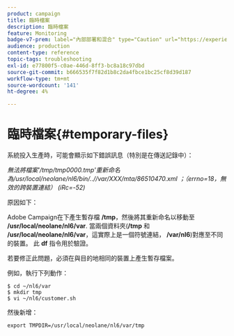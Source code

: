 ```yaml
---
product: campaign
title: 臨時檔案
description: 臨時檔案
feature: Monitoring
badge-v7-prem: label="內部部署和混合" type="Caution" url="https://experienceleague.adobe.com/docs/campaign-classic/using/installing-campaign-classic/architecture-and-hosting-models/hosting-models-lp/hosting-models.html?lang=zh-Hant" tooltip="僅適用於內部部署和混合部署"
audience: production
content-type: reference
topic-tags: troubleshooting
exl-id: e77800f5-c0ae-446d-8ff3-bc8a18c97dbd
source-git-commit: b666535f7f82d1b8c2da4fbce1bc25cf8d39d187
workflow-type: tm+mt
source-wordcount: '141'
ht-degree: 4%

---
```


# 臨時檔案{#temporary-files}



系統投入生產時，可能會顯示如下錯誤訊息（特別是在傳送記錄中）：

*無法將檔案&#39;/tmp/tmp0000.tmp&#39;重新命名為/usr/local/neolane/nl6/bin/..//var/XXX/mta/86510470.xml ；（errno=18，無效的跨裝置連結） (iRc=-52)*

原因如下：

Adobe Campaign在下產生暫存檔 **/tmp**，然後將其重新命名以移動至 **/usr/local/neolane/nl6/var**. 當兩個資料夾(**/tmp** 和 **/usr/local/neolane/nl6/var**，這實際上是一個符號連結， **/var/nl6**)對應至不同的裝置。 此 **df** 指令用於驗證。

若要修正此問題，必須在與目的地相同的裝置上產生暫存檔案。

例如，執行下列動作：

```
$ cd ~/nl6/var
$ mkdir tmp
$ vi ~/nl6/customer.sh
```

然後新增：

```
export TMPDIR=/usr/local/neolane/nl6/var/tmp 
```
